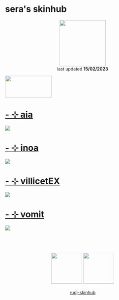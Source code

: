 # sera's skinhub
<p align="center">
<a href="https://osu.ppy.sh/users/11930716">
  <img src="https://a.ppy.sh/11930716"  
       width="150"
       height="150"></a>
<br>last updated <b>15/02/2023</b>
</p>

<a href="https://www.youtube.com/watch?v=kbbgypvGPgM">
<img src="https://i.imgur.com/uDyKiLi.png"
       width="151" 
       height="70"/></a>

# [-   ⊹ aia](https://github.com/ryancranie/skinhub/raw/tyfh/player/sera/-%20%E2%8A%B9%20aia.osk)
[![](https://i.imgur.com/NLXV9LJ.jpeg)](https://github.com/ryancranie/skinhub/raw/tyfh/player/sera/-%20%E2%8A%B9%20aia.osk)

# [-   ⊹ inoa](https://github.com/ryancranie/skinhub/raw/tyfh/player/sera/-%20%E2%8A%B9%20inoa.osk)
[![](https://i.imgur.com/I0624sZ.jpeg)](https://github.com/ryancranie/skinhub/raw/tyfh/player/sera/-%20%E2%8A%B9%20inoa.osk)

# [-   ⊹ villicetEX](https://github.com/ryancranie/skinhub/raw/tyfh/player/sera/-%20%E2%8A%B9%20vilecetEX.osk)
[![](https://i.imgur.com/igD7wTC.jpeg)](https://github.com/ryancranie/skinhub/raw/tyfh/player/sera/-%20%E2%8A%B9%20vilecetEX.osk)

# [-   ⊹ vomit](https://github.com/ryancranie/skinhub/raw/tyfh/player/sera/-%20%E2%8A%B9%20vomit.osk)
[![](https://i.imgur.com/QoMmR1J.jpeg)](https://github.com/ryancranie/skinhub/raw/tyfh/player/sera/-%20%E2%8A%B9%20vomit.osk)

#
<p align="center">
  <br></br>
  <a href="https://www.twitch.tv/seratap">
  <img src="https://i.imgur.com/HM030lk.png" 
       width="100" 
       height="100"></a>
  <a href="https://twitter.com/_ser4a">
  <img src="https://i.imgur.com/PUQ5uWf.png" 
       width="100" 
       height="100"></a>
  <br></br>
  <a href="README.md">rudj-skinhub</a>
 </p>

